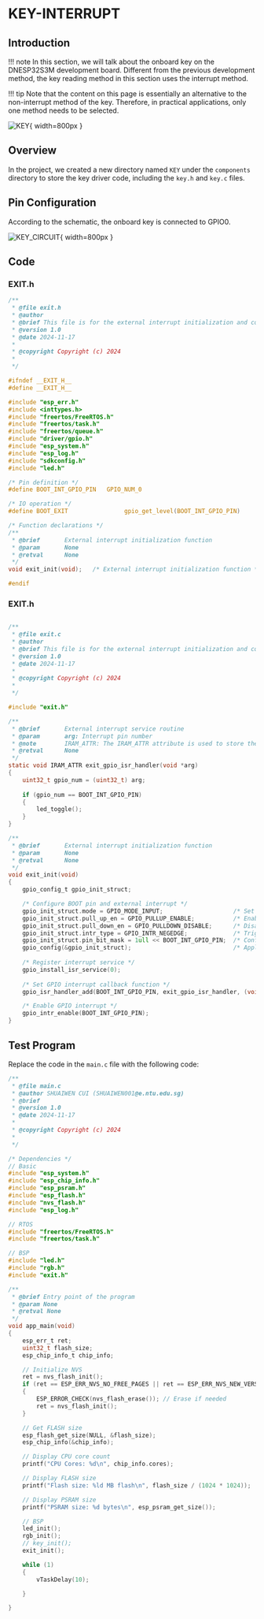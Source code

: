 # KEY-INTERRUPT

## Introduction

!!! note
    In this section, we will talk about the onboard key on the DNESP32S3M development board. Different from the previous development method, the key reading method in this section uses the interrupt method.

!!! tip
    Note that the content on this page is essentially an alternative to the non-interrupt method of the key. Therefore, in practical applications, only one method needs to be selected.

![KEY](KEY.png){ width=800px }

## Overview

In the project, we created a new directory named `KEY` under the `components` directory to store the key driver code, including the `key.h` and `key.c` files.

## Pin Configuration

According to the schematic, the onboard key is connected to GPIO0.

![KEY_CIRCUIT](KEY_CIRCUIT.png){ width=800px }

## Code

### EXIT.h
    
```c
/**
 * @file exit.h
 * @author 
 * @brief This file is for the external interrupt initialization and configuration.
 * @version 1.0
 * @date 2024-11-17
 * 
 * @copyright Copyright (c) 2024
 * 
 */

#ifndef __EXIT_H__
#define __EXIT_H__

#include "esp_err.h"
#include <inttypes.h>
#include "freertos/FreeRTOS.h"
#include "freertos/task.h"
#include "freertos/queue.h"
#include "driver/gpio.h"
#include "esp_system.h" 
#include "esp_log.h"
#include "sdkconfig.h"
#include "led.h"

/* Pin definition */
#define BOOT_INT_GPIO_PIN   GPIO_NUM_0

/* IO operation */
#define BOOT_EXIT                gpio_get_level(BOOT_INT_GPIO_PIN)

/* Function declarations */
/**
 * @brief       External interrupt initialization function
 * @param       None
 * @retval      None
 */
void exit_init(void);   /* External interrupt initialization function */

#endif


```

### EXIT.h

```c

/**
 * @file exit.c
 * @author 
 * @brief This file is for the external interrupt initialization and configuration.
 * @version 1.0
 * @date 2024-11-17
 * 
 * @copyright Copyright (c) 2024
 * 
 */

#include "exit.h"

/**
 * @brief       External interrupt service routine
 * @param       arg: Interrupt pin number
 * @note        IRAM_ATTR: The IRAM_ATTR attribute is used to store the interrupt handler in internal RAM to reduce latency
 * @retval      None
 */
static void IRAM_ATTR exit_gpio_isr_handler(void *arg)
{
    uint32_t gpio_num = (uint32_t) arg;
    
    if (gpio_num == BOOT_INT_GPIO_PIN)
    {
        led_toggle();
    }
}

/**
 * @brief       External interrupt initialization function
 * @param       None
 * @retval      None
 */
void exit_init(void)
{
    gpio_config_t gpio_init_struct;

    /* Configure BOOT pin and external interrupt */
    gpio_init_struct.mode = GPIO_MODE_INPUT;                    /* Set as input mode */
    gpio_init_struct.pull_up_en = GPIO_PULLUP_ENABLE;           /* Enable pull-up */
    gpio_init_struct.pull_down_en = GPIO_PULLDOWN_DISABLE;      /* Disable pull-down */
    gpio_init_struct.intr_type = GPIO_INTR_NEGEDGE;             /* Trigger on falling edge */
    gpio_init_struct.pin_bit_mask = 1ull << BOOT_INT_GPIO_PIN;  /* Configure BOOT key pin */
    gpio_config(&gpio_init_struct);                             /* Apply configuration */
    
    /* Register interrupt service */
    gpio_install_isr_service(0);
    
    /* Set GPIO interrupt callback function */
    gpio_isr_handler_add(BOOT_INT_GPIO_PIN, exit_gpio_isr_handler, (void*) BOOT_INT_GPIO_PIN);

    /* Enable GPIO interrupt */
    gpio_intr_enable(BOOT_INT_GPIO_PIN);
}

```

## Test Program

Replace the code in the `main.c` file with the following code:

```c
/**
 * @file main.c
 * @author SHUAIWEN CUI (SHUAIWEN001@e.ntu.edu.sg)
 * @brief 
 * @version 1.0
 * @date 2024-11-17
 * 
 * @copyright Copyright (c) 2024
 * 
 */

/* Dependencies */
// Basic
#include "esp_system.h"
#include "esp_chip_info.h"
#include "esp_psram.h"
#include "esp_flash.h"
#include "nvs_flash.h"
#include "esp_log.h"

// RTOS
#include "freertos/FreeRTOS.h"
#include "freertos/task.h"

// BSP
#include "led.h"
#include "rgb.h"
#include "exit.h"

/**
 * @brief Entry point of the program
 * @param None
 * @retval None
 */
void app_main(void)
{
    esp_err_t ret;
    uint32_t flash_size;
    esp_chip_info_t chip_info;

    // Initialize NVS
    ret = nvs_flash_init();
    if (ret == ESP_ERR_NVS_NO_FREE_PAGES || ret == ESP_ERR_NVS_NEW_VERSION_FOUND)
    {
        ESP_ERROR_CHECK(nvs_flash_erase()); // Erase if needed
        ret = nvs_flash_init();
    }

    // Get FLASH size
    esp_flash_get_size(NULL, &flash_size);
    esp_chip_info(&chip_info);

    // Display CPU core count
    printf("CPU Cores: %d\n", chip_info.cores);

    // Display FLASH size
    printf("Flash size: %ld MB flash\n", flash_size / (1024 * 1024));

    // Display PSRAM size
    printf("PSRAM size: %d bytes\n", esp_psram_get_size());

    // BSP
    led_init();
    rgb_init();
    // key_init();
    exit_init();

    while (1)
    {
        vTaskDelay(10);

    }

}
```